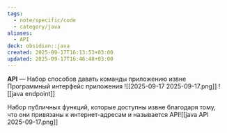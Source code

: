 ```yaml
---
tags:
  - note/specific/code
  - category/java
aliases:
  - API
deck: obsidian::java
created: 2025-09-17T16:13:53+03:00
updated: 2025-09-17T16:46:48+03:00
---
```


**API**
—
Набор способов давать команды приложению извне
Программный интерфейс приложения
![[2025-09-17 2025-09-17.png]]
![[java endpoint]]

Набор публичных функций, которые доступны извне благодаря тому, что они привязаны к интернет-адресам и называется API![[java API 2025-09-17.png]]
